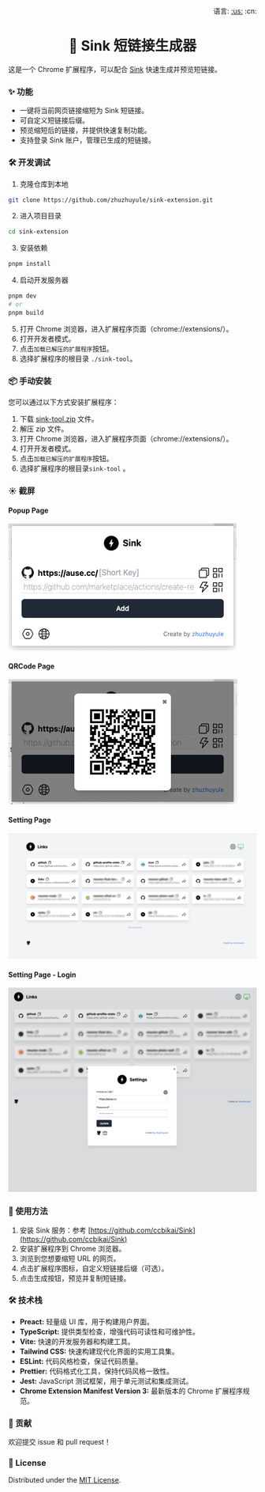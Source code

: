 <div align="right">语言: <a title="英语" href="../../README.md">:us:</a>
:cn:</div>

<h1 align="center">🔗 Sink 短链接生成器</h1>

这是一个 Chrome 扩展程序，可以配合 [Sink](https://github.com/ccbikai/Sink) 快速生成并预览短链接。

### ✨ 功能

* 一键将当前网页链接缩短为 Sink 短链接。
* 可自定义短链接后缀。
* 预览缩短后的链接，并提供快速复制功能。
* 支持登录 Sink 账户，管理已生成的短链接。


### 🛠 开发调试
1. 克隆仓库到本地
```bash
git clone https://github.com/zhuzhuyule/sink-extension.git
```
2. 进入项目目录
```bash
cd sink-extension
```
3. 安装依赖
```bash
pnpm install
```
4. 启动开发服务器
```bash
pnpm dev
# or
pnpm build
```
5. 打开 Chrome 浏览器，进入扩展程序页面（chrome://extensions/）。
6. 打开开发者模式。
7. 点击`加载已解压的扩展程序`按钮。
8. 选择扩展程序的根目录 `./sink-tool`。

### 📦 手动安装

您可以通过以下方式安装扩展程序：

1. 下载 [sink-tool.zip](https://github.com/zhuzhuyule/sink-extension/releases/) 文件。
2. 解压 zip 文件。
3. 打开 Chrome 浏览器，进入扩展程序页面（chrome://extensions/）。
4. 打开开发者模式。
5. 点击`加载已解压的扩展程序`按钮。
6. 选择扩展程序的根目录`sink-tool` 。

### ☀️ 截屏

#### Popup Page

![popupPage](./doc/popup.png)

#### QRCode Page

![QRCodePage](./doc/QRCode.png)

#### Setting Page

![optionPage](./doc/option.png)

#### Setting Page - Login

![optionPage](./doc/login.png)

### 🚀 使用方法

1. 安装 Sink 服务：参考 [https://github.com/ccbikai/Sink](https://github.com/ccbikai/Sink)
2. 安装扩展程序到 Chrome 浏览器。
3. 浏览到您想要缩短 URL 的网页。
4. 点击扩展程序图标，自定义短链接后缀（可选）。
5. 点击生成按钮，预览并复制短链接。

### 🛠️ 技术栈

* **Preact:** 轻量级 UI 库，用于构建用户界面。
* **TypeScript:** 提供类型检查，增强代码可读性和可维护性。
* **Vite:** 快速的开发服务器和构建工具。
* **Tailwind CSS:** 快速构建现代化界面的实用工具集。
* **ESLint:** 代码风格检查，保证代码质量。
* **Prettier:** 代码格式化工具，保持代码风格一致性。
* **Jest:** JavaScript 测试框架，用于单元测试和集成测试。
* **Chrome Extension Manifest Version 3:**  最新版本的 Chrome 扩展程序规范。

### 🤝 贡献

欢迎提交 issue 和 pull request！

### 📄 License

Distributed under the [MIT License](https://github.com/zhuzhuyule/sink-extension/LICENSE).
